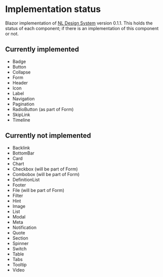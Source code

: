# Implementation status
Blazor implementation of [NL Design System](https://nl-design-system.gitlab.io/nl-design-system/index.html) version 0.1.1.
This holds the status of each component; if there is an implementation of this component or not.

## Currently implemented

- Badge
- Button
- Collapse
- Form
- Header
- Icon
- Label
- Navigation
- Pagination
- RadioButton (as part of Form)
- SkipLink
- Timeline

## Currently not implemented

- Backlink
- BottomBar
- Card
- Chart
- Checkbox (will be part of Form)
- Combobox (will be part of Form)
- DefinitionList
- Footer
- File (will be part of Form)
- Filter
- Hint
- Image
- List
- Modal
- Meta
- Notification
- Quote
- Section
- Spinner
- Switch
- Table
- Tabs
- Tooltip
- Video